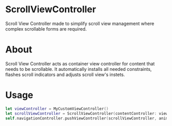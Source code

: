 # ScrollViewController
Scroll View Controller made to simplify scroll view management where complex scrollable forms are required.

# About
Scroll View Controller acts as container view controller for content that needs to be scrollable. It automatically installs all needed constraints, flashes scroll indicators and adjusts scroll view's instets.

# Usage

```swift
let viewController = MyCustomViewController()
let scrollViewController = ScrollViewController(contentController: viewController)
self.navigationController.pushViewController(scrollViewController, animated: true)
```
